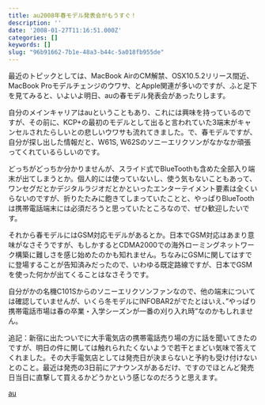 ```yaml
---
title: au2008年春モデル発表会がもうすぐ！
description: ''
date: '2008-01-27T11:16:51.000Z'
categories: []
keywords: []
slug: "96b91662-7b1e-48a3-b44c-5a018fb955de"
---
```

最近のトピックとしては、MacBook AirのCM解禁、OSX10.5.2リリース間近、MacBook Proモデルチェンジのウワサ、とApple関連が多いのですが、ふと足下を見てみると、いよいよ明日、auの春モデル発表会があったりします。

自分のメインキャリアはauということもあり、これには興味を持っているのですが、その前に、KCP+の最初のモデルとして出ると言われていた3端末がキャンセルされたらしいとの悲しいウワサも流れてきました。で、春モデルですが、自分が探し出した情報だと、W61S, W62Sのソニーエリクソンがなかなか頑張ってくれているらしいのです。

どっちがどっちか分かりませんが、スライド式でBlueToothも含めた全部入り端末が出てしまうとか。個人的には使っていないし、使う気もないこともあって、ワンセグだとかデジタルラジオだとかといったエンターテイメント要素は全くいらないのですが、折りたたみに飽きてしまっていたことと、やっぱりBlueToothは携帯電話端末には必須だろうと思っていたところなので、ぜひ歓迎したいです。

それから春モデルにはGSM対応モデルがあるとか。日本でGSM対応はあまり意味がなさそうですが、もしかするとCDMA2000での海外ローミングネットワーク構築に難しさを感じ始めたのかも知れません。ちなみにGSMに関してはすでに登場することが告知済みだったので、いわゆる既定路線ですが、日本でGSMを使った何かが出てくることはなさそうです。

自分がかの名機C101Sからのソニーエリクソンファンなので、他の端末については確認していませんが、いくら冬モデルにINFOBAR2がでたとはいえ、”やっぱり携帯電話市場は春の卒業・入学シーズンが一番の刈り入れ時”なのかもしれません。

追記：新宿に出たついでに大手電気店の携帯電話売り場の方に話を聞いてきたのですが、明日の件に関しては触れられたくないようで若干とまどい気味で答えてくれました。その大手電気店としては発売日が決まらないと予約も受け付けないとのこと。最近は発売の3日前にアナウンスがあるだけ、ですのでほとんど発売日当日に直撃して買えるかどうかという感じなのだろうと思えます。

[au](http://technorati.com/tag/au)